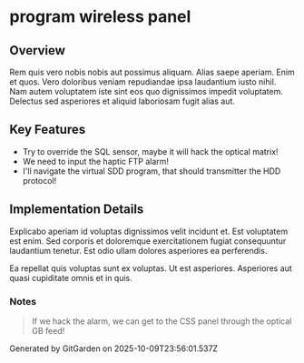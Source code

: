 # program wireless panel

## Overview
Rem quis vero nobis nobis aut possimus aliquam. Alias saepe aperiam. Enim et quos. Vero doloribus veniam repudiandae ipsa laudantium iusto nihil. Nam autem voluptatem iste sint eos quo dignissimos impedit voluptatem. Delectus sed asperiores et aliquid laboriosam fugit alias aut.

## Key Features
- Try to override the SQL sensor, maybe it will hack the optical matrix!
- We need to input the haptic FTP alarm!
- I'll navigate the virtual SDD program, that should transmitter the HDD protocol!

## Implementation Details
Explicabo aperiam id voluptas dignissimos velit incidunt et. Est voluptatem est enim. Sed corporis et doloremque exercitationem fugiat consequuntur laudantium tenetur. Est odio ullam dolores asperiores ea perferendis.
 Ea repellat quis voluptas sunt ex voluptas. Ut est asperiores. Asperiores aut quasi cupiditate omnis et in quis.

### Notes
> If we hack the alarm, we can get to the CSS panel through the optical GB feed!

Generated by GitGarden on 2025-10-09T23:56:01.537Z